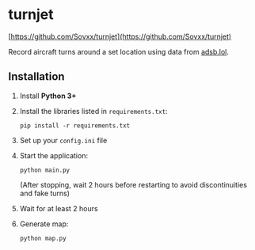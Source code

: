 # turnjet

[https://github.com/Sovxx/turnjet](https://github.com/Sovxx/turnjet)

Record aircraft turns around a set location using data from [adsb.lol](https://adsb.lol).

## Installation

1. Install **Python 3+**
2. Install the libraries listed in `requirements.txt`:

   ```
   pip install -r requirements.txt
   ```
3. Set up your `config.ini` file
4. Start the application:

   ```
   python main.py
   ```
   (After stopping, wait 2 hours before restarting to avoid discontinuities and fake turns)
5. Wait for at least 2 hours
6. Generate map:

   ```
   python map.py
   ```